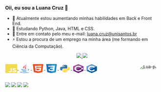 ### Oii, eu sou a Luana Cruz 👋


- 🔭 Atualmente estou aumentando minhas habilidades em Back e Front End.
- 🌱 Estudando Python, Java, HTML e CSS.
- 💬 Entre em contato pelo meu e-mail: luana.cruz@unisantos.br
- ⚡ Estou a procura de um emprego na minha área (me formando em Ciência da Computação).

<div align="center">
  <a href="https://github.com/LuaCruzz">
  <img height="170em" src="https://github-readme-stats.vercel.app/api?username=luacruzz&show_icons=true&theme=tokyonight&include_all_commits=true&count_private=true"/>
  <img height="120em" src="https://github-readme-stats.vercel.app/api/top-langs/?username=luacruzz&layout=compact&langs_count=7&theme=tokyonight"/>
</div>
  
  <div style="display: inline_block"><br>
  <img align="center" alt="Lua-Js" height="30" width="40" src="https://raw.githubusercontent.com/devicons/devicon/master/icons/javascript/javascript-plain.svg">
  <img align="center" alt="Lua-Java" height="30" width="40" src="https://raw.githubusercontent.com/devicons/devicon/master/icons/java/java-original.svg">
  <img align="center" alt="Lua-HTML" height="30" width="40" src="https://raw.githubusercontent.com/devicons/devicon/master/icons/html5/html5-original.svg">
  <img align="center" alt="Lua-CSS" height="30" width="40" src="https://raw.githubusercontent.com/devicons/devicon/master/icons/css3/css3-original.svg">
  <img align="center" alt="Lua-Python" height="30" width="40" src="https://raw.githubusercontent.com/devicons/devicon/master/icons/python/python-original.svg">
  <img align="center" alt="Lua-Csharp" height="30" width="40" src="https://raw.githubusercontent.com/devicons/devicon/master/icons/csharp/csharp-original.svg">
  <img align="center" alt="Lua-C" height="30" width="40" src="https://raw.githubusercontent.com/devicons/devicon/master/icons/c/c-original.svg">
  <img align="right" alt="Lua-pic" height="170" style="border-radius:50px;" src="https://glacier-sweatpants-c18.notion.site/image/https%3A%2F%2Fs3-us-west-2.amazonaws.com%2Fsecure.notion-static.com%2Fbc193fa2-4ec7-49aa-b512-35689086bfad%2FANIME.gif?table=block&id=8fac78d7-9964-4b21-a486-b7d89142da4e&spaceId=01987668-4bd5-4b16-af3f-000ccc7e1363&userId=&cache=v2">
</div>
  
  ##
  
  <div> 
  <a href="https://instagram.com/lua_crzz" target="_blank"><img src="https://img.shields.io/badge/-Instagram-%23E4405F?style=for-the-badge&logo=instagram&logoColor=white" target="_blank"></a>
  <a href = "mailto:luanaluuh399@gmail.com"><img src="https://img.shields.io/badge/-Gmail-%23333?style=for-the-badge&logo=gmail&logoColor=white" target="_blank"></a>
  <a href="https://www.linkedin.com/in/luana-silva-cruz-075886210" target="_blank"><img src="https://img.shields.io/badge/-LinkedIn-%230077B5?style=for-the-badge&logo=linkedin&logoColor=white" target="_blank"></a>
  <a href="https://glacier-sweatpants-c18.notion.site/L-I-F-E-a9f4e1626c73442bb03455d6a583fd0d" target="_blank"><img src="https://img.shields.io/badge/Notion-000000?style=for-the-badge&logo=notion&logoColor=white"
  </div>
